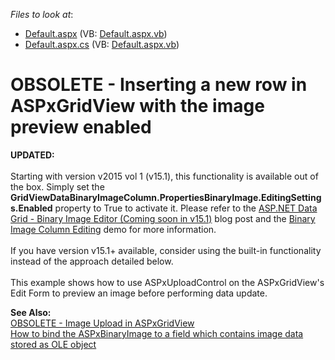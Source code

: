 <!-- default file list -->
*Files to look at*:

* [Default.aspx](./CS/WebSite/Default.aspx) (VB: [Default.aspx.vb](./VB/WebSite/Default.aspx.vb))
* [Default.aspx.cs](./CS/WebSite/Default.aspx.cs) (VB: [Default.aspx.vb](./VB/WebSite/Default.aspx.vb))
<!-- default file list end -->
# OBSOLETE - Inserting a new row in ASPxGridView with the image preview enabled


<p><strong>UPDATED:</strong><br /><br />Starting with version v2015 vol 1 (v15.1), this functionality is available out of the box. Simply set the <strong>GridViewDataBinaryImageColumn.PropertiesBinaryImage.EditingSettings.Enabled</strong> property to True to activate it. Please refer to the <a href="https://community.devexpress.com/blogs/aspnet/archive/2015/05/28/asp-net-data-grid-binary-image-editor-coming-soon-in-v15-1.aspx">ASP.NET Data Grid - Binary Image Editor (Coming soon in v15.1)</a> blog post and the <a href="http://demos.devexpress.com/ASPxGridViewDemos/GridEditing/BinaryImageColumnEditing.aspx">Binary Image Column Editing</a> demo for more information.<br /><br />If you have version v15.1+ available, consider using the built-in functionality instead of the approach detailed below.<br /><br />This example shows how to use ASPxUploadControl on the ASPxGridView's Edit Form to preview an image before performing data update.</p>
<p><strong>See </strong><strong>A</strong><strong>lso:<br /> </strong><a href="https://www.devexpress.com/Support/Center/p/E95">OBSOLETE - Image Upload in ASPxGridView</a><br /> <a href="https://www.devexpress.com/Support/Center/p/E1414">How to bind the ASPxBinaryImage to a field which contains image data stored as OLE object</a></p>

<br/>


